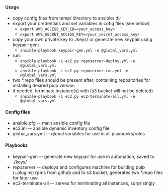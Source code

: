 #### Usage
* copy config files from temp/ directory to ansible/ dir
* export your credentials and set variables in cofig files (see below)
   * `export AWS_ACCESS_KEY_ID=<your_access_key>`
   * `export AWS_SECRET_ACCESS_KEY=<your_secret_access_key>`
* copy your own private key to ./keys/ or generate new keypair using keypair-gen: 
    * `ansible-playbook keypair-gen.yml -e @global_vars.yml`
* run:
    * `ansible-playbook -i ec2.py reposerver-deploy.yml -e @global_vars.yml`
    * `ansible-playbook -i ec2.py reposerver-run.yml -e @global_vars.yml`
* two *.repo files should be present after, containing repositories for installing desired pulp version
* if needed, terminate instance(s) with (s3 bucket will not be deleted)
    * `ansible-playbook -i ec2.py ec2-terminate-all.yml -e @global_vars.yml`
  

#### Config files
* ansible.cfg -- main ansible config file
* ec2.ini -- ansible dynamic inventory config file
* global_vars.yml -- global variables for use in all playbooks/roles

#### Playbooks
* keypair-gen -- generate new keypair for use in automation, saved to ./keys/
* reposerver -- deploys and configures machine for building pulp (+plugins) rpms from github and  to s3 bucket, generates two *.repo files for later use
* ec2-terminate-all -- serves for terminating all instances, surprisingly
